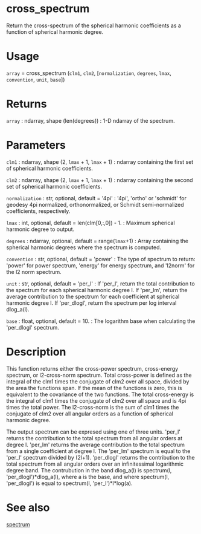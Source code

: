 # cross_spectrum

Return the cross-spectrum of the spherical harmonic coefficients as a function of spherical harmonic degree.

# Usage

`array` = cross_spectrum (`clm1`, `clm2`, [`normalization`, `degrees`, `lmax`, `convention`, `unit`, `base`])

# Returns

`array` : ndarray, shape (len(degrees))
:   1-D ndarray of the spectrum.

# Parameters

`clm1` : ndarray, shape (2, `lmax` + 1, `lmax` + 1)
:   ndarray containing the first set of spherical harmonic coefficients.

`clm2` : ndarray, shape (2, `lmax` + 1, `lmax` + 1)
:   ndarray containing the second set of spherical harmonic coefficients.

`normalization` : str, optional, default = '4pi'
:   '4pi', 'ortho' or 'schmidt' for geodesy 4pi normalized, orthonormalized, or Schmidt semi-normalized coefficients, respectively.

`lmax` : int, optional, default = len(clm[0,:,0]) - 1.
:   Maximum spherical harmonic degree to output.

`degrees` : ndarray, optional, default = range(`lmax`+1)
:   Array containing the spherical harmonic degrees where the spectrum is computed.

`convention` : str, optional, default = 'power'
:   The type of spectrum to return: 'power' for power spectrum, 'energy' for energy spectrum, and 'l2norm' for the l2 norm spectrum.

`unit` : str, optional, default = 'per_l'
:   If 'per_l', return the total contribution to the spectrum for each spherical harmonic degree l. If 'per_lm', return the average contribution to the spectrum for each coefficient at spherical harmonic degree l. If 'per_dlogl', return the spectrum per log interval dlog_a(l).

`base` : float, optional, default = 10.
:   The logarithm base when calculating the 'per_dlogl' spectrum.

# Description

This function returns either the cross-power spectrum, cross-energy spectrum, or l2-cross-norm spectrum. Total cross-power is defined as the integral of the clm1 times the conjugate of clm2 over all space, divided by the area the functions span. If the mean of the functions is zero, this is equivalent to the covariance of the two functions. The total cross-energy is the integral of clm1 times the conjugate of clm2 over all space and is 4pi times the total power. The l2-cross-norm is the sum of clm1 times the conjugate of clm2 over all angular orders as a function of spherical harmonic degree.

The output spectrum can be expresed using one of three units. 'per_l' returns the contribution to the total spectrum from all angular orders at degree l. 'per_lm' returns the average contribution to the total spectrum from a single coefficient at degree l. The 'per_lm' spectrum is equal to the 'per_l' spectrum divided by (2l+1). 'per_dlogl' returns the contribution to the total spectrum from all angular orders over an  infinitessimal logarithmic degree band. The contrubution in the band dlog_a(l) is spectrum(l, 'per_dlogl')\*dlog_a(l), where a is the base, and where spectrum(l, 'per_dlogl') is equal to spectrum(l, 'per_l')\*l\*log(a).

# See also

[spectrum](spectrum.html)